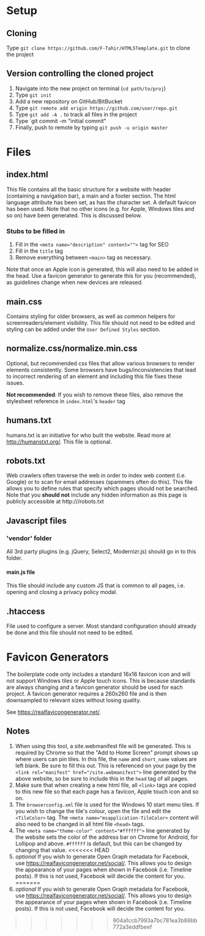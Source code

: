 # Setup

## Cloning
Type `git clone https://github.com/F-Tahir/HTML5Template.git` to clone the project

## Version controlling the cloned project
1. Navigate into the new project on terminal (`cd path/to/proj`)
2. Type `git init`
3. Add a new repository on GitHub/BitBucket
4. Type `git remote add origin https://github.com/user/repo.git`
5. Type `git add -A .` to track all files in the project 
6. Type `git commit -m "initial commit"
7. Finally, push to remote by typing `git push -u origin master`



# Files

## index.html
This file contains all the basic structure for a website with header (containing a navigation bar), a main and a footer section. The html language attribute has been set, as has the character set. A default favicon has been used. Note that no other icons (e.g. for Apple, Windows tiles and so on) have been generated. This is discussed below.

### Stubs to be filled in
1. Fill in the `<meta name="description" content="">` tag for SEO
2. Fill in the `title` tag
3. Remove everything between `<main>` tag as necessary.

Note that once an Apple icon is generated, this will also need to be added in the head. Use a favicon generator to generate this for you (recommended), as guidelines change when new devices are released.

## main.css
Contains styling for older browsers, as well as common helpers for screenreaders/element visibility. This file should not need to be edited and styling can be added under the `User Defined Styles` section.

## normalize.css/normalize.min.css
Optional, but recommended css files that allow various browsers to render elements consistently. Some browsers have bugs/inconsistencies that lead to incorrect rendering of an element and including this file fixes these issues. 

**Not recommended**: If you wish to remove these files, also remove the stylesheet reference in `index.html`'s `header` tag

## humans.txt
humans.txt is an initiative for who built the website. Read more at http://humanstxt.org/. This file is optional.

## robots.txt
Web crawlers often traverse the web in order to index web content (i.e. Google) or to scan for email addresses (spammers often do this). This file allows you to define rules that specify which pages should not be searched. Note that you **should not** include any hidden information as this page is publicly accessible at http://<yourdomain>/robots.txt


## Javascript files

### 'vendor' folder

All 3rd party plugins (e.g. jQuery, Select2, Modernizr.js) should go in to this folder.

#### main.js file

This file should include any custom JS that is common to all pages, i.e. opening and closing a privacy policy modal.

## .htaccess

File used to configure a server. Most standard configuration should already be done and this file should not need to be edited.


# Favicon Generators

The boilerplate code only includes a standard 16x16 favicon icon and will not support Windows tiles or Apple touch icons. This is because standards are always changing and a favicon generator should be used for each project. A favicon generator requires a 260x260 file and is then downsampled to relevant sizes without losing quality.

See https://realfavicongenerator.net/. 

## Notes
1. When using this tool, a site.webmanifest file will be generated. This is required by Chrome so that the "Add to Home Screen" prompt shows up where users can pin tiles. In this file, the `name` and `short_name` values are left blank. Be sure to fill this out. This is referenced on your page by the `<link rel="manifest" href="/site.webmanifest">` line generated by the above website, so be sure to include this in the `head` tag of all pages.
2. Make sure that when creating a new html file, all `<link>` tags are copied to this new file so that each page has a favicon, Apple touch icon and so on.
3. The `browserconfig.xml` file is used for the Windows 10 start menu tiles. If you wish to change the tile's colour, open the file and edit the `<TileColor>` tag. The `<meta name="msapplication-TileColor>` content will also need to be changed in all html file `<head>` tags.
4. The `<meta name="theme-color" content="#ffffff">` line generated by the website sets the color of the address bar on Chrome for Android, for Lollipop and above. `#ffffff` is default, but this can be changed by changing that value.
<<<<<<< HEAD
5. _optional_ If you wish to generate Open Graph metadata for Facebook, use https://realfavicongenerator.net/social/. This allows you to design the appearance of your pages when shown in Facebook (i.e. Timeline posts). If this is not used, Facebook will decide the content for you.
=======
5. _optional_ If you wish to generate Open Graph metadata for Facebook, use https://realfavicongenerator.net/social/. This allows you to design the appearance of your pages when shown in Facebook (i.e. Timeline posts). If this is not used, Facebook will decide the content for you.
>>>>>>> 904a1ccb7993a7bc781ea3b88bb772a3eddfbeef
